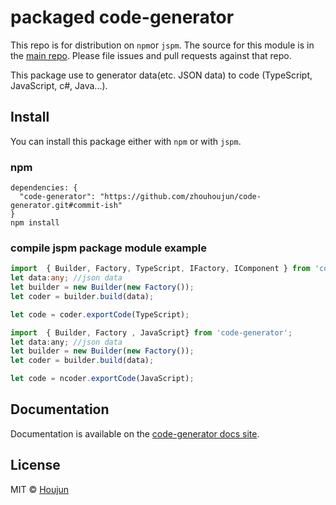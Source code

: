 # packaged code-generator

This repo is for distribution on `npm`or `jspm`. The source for this module is in the
[main repo](https://github.com/zhouhoujun/code-generator/src/mastert).
Please file issues and pull requests against that repo.

This package use to generator data(etc. JSON data) to code (TypeScript, JavaScript, c#, Java...).

## Install

You can install this package either with `npm` or with `jspm`.

### npm

```shell
dependencies: {
  "code-generator": "https://github.com/zhouhoujun/code-generator.git#commit-ish"
}
npm install
```

### compile jspm package module example
```ts
import  { Builder, Factory, TypeScript, IFactory, IComponent } from 'code-generator';
let data:any; //json data
let builder = new Builder(new Factory());
let coder = builder.build(data);

let code = coder.exportCode(TypeScript);
```
```js
import  { Builder, Factory , JavaScript} from 'code-generator';
let data:any; //json data
let builder = new Builder(new Factory());
let coder = builder.build(data);

let code = ncoder.exportCode(JavaScript);
```

## Documentation

Documentation is available on the
[code-generator docs site](https://github.com/zhouhoujun/code-generator).

## License

MIT © [Houjun](https://github.com/zhouhoujun/)